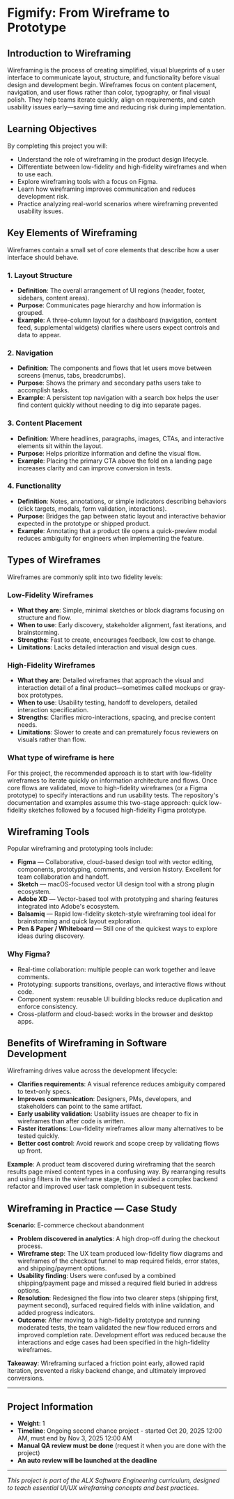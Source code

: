 ﻿# Figmify: From Wireframe to Prototype

## Introduction to Wireframing

Wireframing is the process of creating simplified, visual blueprints of a user interface to communicate layout, structure, and functionality before visual design and development begin. Wireframes focus on content placement, navigation, and user flows rather than color, typography, or final visual polish. They help teams iterate quickly, align on requirements, and catch usability issues early—saving time and reducing risk during implementation.

## Learning Objectives

By completing this project you will:

- Understand the role of wireframing in the product design lifecycle.
- Differentiate between low-fidelity and high-fidelity wireframes and when to use each.
- Explore wireframing tools with a focus on Figma.
- Learn how wireframing improves communication and reduces development risk.
- Practice analyzing real-world scenarios where wireframing prevented usability issues.

## Key Elements of Wireframing

Wireframes contain a small set of core elements that describe how a user interface should behave.

### 1. Layout Structure

- **Definition**: The overall arrangement of UI regions (header, footer, sidebars, content areas).
- **Purpose**: Communicates page hierarchy and how information is grouped.
- **Example**: A three-column layout for a dashboard (navigation, content feed, supplemental widgets) clarifies where users expect controls and data to appear.

### 2. Navigation

- **Definition**: The components and flows that let users move between screens (menus, tabs, breadcrumbs).
- **Purpose**: Shows the primary and secondary paths users take to accomplish tasks.
- **Example**: A persistent top navigation with a search box helps the user find content quickly without needing to dig into separate pages.

### 3. Content Placement

- **Definition**: Where headlines, paragraphs, images, CTAs, and interactive elements sit within the layout.
- **Purpose**: Helps prioritize information and define the visual flow.
- **Example**: Placing the primary CTA above the fold on a landing page increases clarity and can improve conversion in tests.

### 4. Functionality

- **Definition**: Notes, annotations, or simple indicators describing behaviors (click targets, modals, form validation, interactions).
- **Purpose**: Bridges the gap between static layout and interactive behavior expected in the prototype or shipped product.
- **Example**: Annotating that a product tile opens a quick-preview modal reduces ambiguity for engineers when implementing the feature.

## Types of Wireframes

Wireframes are commonly split into two fidelity levels:

### Low-Fidelity Wireframes

- **What they are**: Simple, minimal sketches or block diagrams focusing on structure and flow.
- **When to use**: Early discovery, stakeholder alignment, fast iterations, and brainstorming.
- **Strengths**: Fast to create, encourages feedback, low cost to change.
- **Limitations**: Lacks detailed interaction and visual design cues.

### High-Fidelity Wireframes

- **What they are**: Detailed wireframes that approach the visual and interaction detail of a final product—sometimes called mockups or gray-box prototypes.
- **When to use**: Usability testing, handoff to developers, detailed interaction specification.
- **Strengths**: Clarifies micro-interactions, spacing, and precise content needs.
- **Limitations**: Slower to create and can prematurely focus reviewers on visuals rather than flow.

### What type of wireframe is here

For this project, the recommended approach is to start with low-fidelity wireframes to iterate quickly on information architecture and flows. Once core flows are validated, move to high-fidelity wireframes (or a Figma prototype) to specify interactions and run usability tests. The repository's documentation and examples assume this two-stage approach: quick low-fidelity sketches followed by a focused high-fidelity Figma prototype.

## Wireframing Tools

Popular wireframing and prototyping tools include:

- **Figma** — Collaborative, cloud-based design tool with vector editing, components, prototyping, comments, and version history. Excellent for team collaboration and handoff.
- **Sketch** — macOS-focused vector UI design tool with a strong plugin ecosystem.
- **Adobe XD** — Vector-based tool with prototyping and sharing features integrated into Adobe's ecosystem.
- **Balsamiq** — Rapid low-fidelity sketch-style wireframing tool ideal for brainstorming and quick layout exploration.
- **Pen & Paper / Whiteboard** — Still one of the quickest ways to explore ideas during discovery.

### Why Figma?

- Real-time collaboration: multiple people can work together and leave comments.
- Prototyping: supports transitions, overlays, and interactive flows without code.
- Component system: reusable UI building blocks reduce duplication and enforce consistency.
- Cross-platform and cloud-based: works in the browser and desktop apps.

## Benefits of Wireframing in Software Development

Wireframing drives value across the development lifecycle:

- **Clarifies requirements**: A visual reference reduces ambiguity compared to text-only specs.
- **Improves communication**: Designers, PMs, developers, and stakeholders can point to the same artifact.
- **Early usability validation**: Usability issues are cheaper to fix in wireframes than after code is written.
- **Faster iterations**: Low-fidelity wireframes allow many alternatives to be tested quickly.
- **Better cost control**: Avoid rework and scope creep by validating flows up front.

**Example**: A product team discovered during wireframing that the search results page mixed content types in a confusing way. By rearranging results and using filters in the wireframe stage, they avoided a complex backend refactor and improved user task completion in subsequent tests.

## Wireframing in Practice — Case Study

**Scenario**: E-commerce checkout abandonment

- **Problem discovered in analytics**: A high drop-off during the checkout process.
- **Wireframe step**: The UX team produced low-fidelity flow diagrams and wireframes of the checkout funnel to map required fields, error states, and shipping/payment options.
- **Usability finding**: Users were confused by a combined shipping/payment page and missed a required field buried in address options.
- **Resolution**: Redesigned the flow into two clearer steps (shipping first, payment second), surfaced required fields with inline validation, and added progress indicators.
- **Outcome**: After moving to a high-fidelity prototype and running moderated tests, the team validated the new flow reduced errors and improved completion rate. Development effort was reduced because the interactions and edge cases had been specified in the high-fidelity wireframes.

**Takeaway**: Wireframing surfaced a friction point early, allowed rapid iteration, prevented a risky backend change, and ultimately improved conversions.

---

## Project Information

- **Weight**: 1
- **Timeline**: Ongoing second chance project - started Oct 20, 2025 12:00 AM, must end by Nov 3, 2025 12:00 AM
- **Manual QA review must be done** (request it when you are done with the project)
- **An auto review will be launched at the deadline**

---

*This project is part of the ALX Software Engineering curriculum, designed to teach essential UI/UX wireframing concepts and best practices.*
